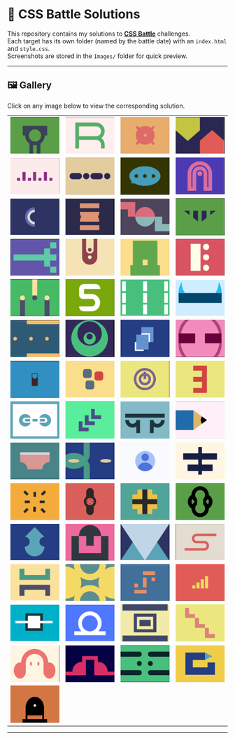 # 🎨 CSS Battle Solutions

This repository contains my solutions to **[CSS Battle](https://cssbattle.dev/)** challenges.  
Each target has its own folder (named by the battle date) with an `index.html` and `style.css`.  
Screenshots are stored in the `Images/` folder for quick preview.  

---

## 🖼️ Gallery

Click on any image below to view the corresponding solution.

<table>
  <tr>
    <td><a href="./Apr 2, 2025"><img src="./Images/Target_1.png" width="200"></a></td>
    <td><a href="./Apr 4, 2025"><img src="./Images/Target_2.png" width="200"></a></td>
    <td><a href="./Apr 14, 2025"><img src="./Images/Target_3.png" width="200"></a></td>
    <td><a href="./Apr 15, 2025"><img src="./Images/Target_4.png" width="200"></a></td>
  </tr>
  <tr>
    <td><a href="./Apr 18, 2025"><img src="./Images/Target_5.png" width="200"></a></td>
    <td><a href="./Apr 18, 2025"><img src="./Images/Target_6.png" width="200"></a></td>
    <td><a href="./Apr 18, 2025"><img src="./Images/Target_7.png" width="200"></a></td>
    <td><a href="./Apr 18, 2025"><img src="./Images/Target_8.png" width="200"></a></td>
  </tr>
  <tr>
    <td><a href="./Apr 18, 2025"><img src="./Images/Target_9.png" width="200"></a></td>
    <td><a href="./Apr 18, 2025"><img src="./Images/Target_10.png" width="200"></a></td>
    <td><a href="./Apr 18, 2025"><img src="./Images/Target_11.png" width="200"></a></td>
    <td><a href="./Apr 18, 2025"><img src="./Images/Target_12.png" width="200"></a></td>
  </tr>
  <tr>
    <td><a href="./Apr 18, 2025"><img src="./Images/Target_13.png" width="200"></a></td>
    <td><a href="./Apr 18, 2025"><img src="./Images/Target_14.png" width="200"></a></td>
    <td><a href="./Apr 18, 2025"><img src="./Images/Target_15.png" width="200"></a></td>
    <td><a href="./Apr 18, 2025"><img src="./Images/Target_16.png" width="200"></a></td>
  </tr>
    <tr>
    <td><a href="./Apr 18, 2025"><img src="./Images/Target_17.png" width="200"></a></td>
    <td><a href="./Apr 18, 2025"><img src="./Images/Target_18.png" width="200"></a></td>
    <td><a href="./Apr 18, 2025"><img src="./Images/Target_19.png" width="200"></a></td>
    <td><a href="./Apr 18, 2025"><img src="./Images/Target_20.png" width="200"></a></td>
  </tr>
    <tr>
    <td><a href="./Apr 18, 2025"><img src="./Images/Target_21.png" width="200"></a></td>
    <td><a href="./Apr 18, 2025"><img src="./Images/Target_22.png" width="200"></a></td>
    <td><a href="./Apr 18, 2025"><img src="./Images/Target_23.png" width="200"></a></td>
    <td><a href="./Apr 18, 2025"><img src="./Images/Target_24.png" width="200"></a></td>
  </tr>
    <tr>
    <td><a href="./Apr 18, 2025"><img src="./Images/Target_25.png" width="200"></a></td>
    <td><a href="./Apr 18, 2025"><img src="./Images/Target_26.png" width="200"></a></td>
    <td><a href="./Apr 18, 2025"><img src="./Images/Target_27.png" width="200"></a></td>
    <td><a href="./Apr 18, 2025"><img src="./Images/Target_28.png" width="200"></a></td>
  </tr>
      <tr>
    <td><a href="./Apr 18, 2025"><img src="./Images/Target_29.png" width="200"></a></td>
    <td><a href="./Apr 18, 2025"><img src="./Images/Target_30.png" width="200"></a></td>
    <td><a href="./Apr 18, 2025"><img src="./Images/Target_31.png" width="200"></a></td>
    <td><a href="./Apr 18, 2025"><img src="./Images/Target_32.png" width="200"></a></td>
  </tr>
        <tr>
    <td><a href="./Apr 18, 2025"><img src="./Images/Target_33.png" width="200"></a></td>
    <td><a href="./Apr 18, 2025"><img src="./Images/Target_34.png" width="200"></a></td>
    <td><a href="./Apr 18, 2025"><img src="./Images/Target_35.png" width="200"></a></td>
    <td><a href="./Apr 18, 2025"><img src="./Images/Target_36.png" width="200"></a></td>
  </tr>
          <tr>
    <td><a href="./Apr 18, 2025"><img src="./Images/Target_37.png" width="200"></a></td>
    <td><a href="./Apr 18, 2025"><img src="./Images/Target_38.png" width="200"></a></td>
    <td><a href="./Apr 18, 2025"><img src="./Images/Target_39.png" width="200"></a></td>
    <td><a href="./Apr 18, 2025"><img src="./Images/Target_40.png" width="200"></a></td>
  </tr>
            <tr>
    <td><a href="./Apr 18, 2025"><img src="./Images/Target_41.png" width="200"></a></td>
    <td><a href="./Apr 18, 2025"><img src="./Images/Target_42.png" width="200"></a></td>
    <td><a href="./Apr 18, 2025"><img src="./Images/Target_43.png" width="200"></a></td>
    <td><a href="./Apr 18, 2025"><img src="./Images/Target_44.png" width="200"></a></td>
  </tr>
              <tr>
    <td><a href="./Apr 18, 2025"><img src="./Images/Target_45.png" width="200"></a></td>
    <td><a href="./Apr 18, 2025"><img src="./Images/Target_46.png" width="200"></a></td>
    <td><a href="./Apr 18, 2025"><img src="./Images/Target_47.png" width="200"></a></td>
    <td><a href="./Apr 18, 2025"><img src="./Images/Target_48.png" width="200"></a></td>
  </tr>
                <tr>
    <td><a href="./Apr 18, 2025"><img src="./Images/Target_49.png" width="200"></a></td>
    <td><a href="./Apr 18, 2025"><img src="./Images/Target_50.png" width="200"></a></td>
    <td><a href="./Apr 18, 2025"><img src="./Images/Target_51.png" width="200"></a></td>
    <td><a href="./Apr 18, 2025"><img src="./Images/Target_52.png" width="200"></a></td>
  </tr>
                  <tr>
    <td><a href="./Apr 18, 2025"><img src="./Images/Target_53.png" width="200"></a></td>
    <td><a href="./Apr 18, 2025"><img src="./Images/Target_54.png" width="200"></a></td>
    <td><a href="./Apr 18, 2025"><img src="./Images/Target_55.png" width="200"></a></td>
    <td><a href="./Apr 18, 2025"><img src="./Images/Target_56.png" width="200"></a></td>
  </tr>

  <tr>
    <td><a href="./Apr 18, 2025"><img src="./Images/Target_57.png" width="200"></a></td>
  </tr>
  
</table>

---